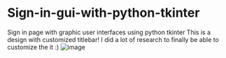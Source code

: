 # Sign-in-gui-with-python-tkinter

Sign in page with graphic user interfaces using python tkinter
This is a design with customized titlebar!
I did a lot of research to finally be able to customize the it :)
![image](https://user-images.githubusercontent.com/54373229/194647977-82939545-cdef-4f6c-9e0d-75eb83bd0543.png)
